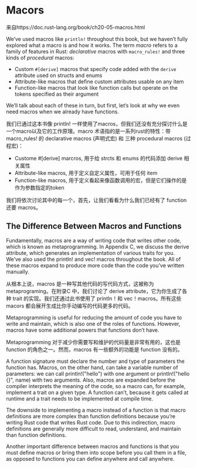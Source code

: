 # Macors

来自https://doc.rust-lang.org/book/ch20-05-macros.html

We’ve used macros like `println!` throughout this book, but we haven’t fully explored what a macro is and how it works. The term *macro* refers to a family of features in Rust: *declarative* macros with `macro_rules!` and three kinds of *procedural* macros:

- Custom `#[derive]` macros that specify code added with the `derive` attribute used on structs and enums
- Attribute-like macros that define custom attributes usable on any item
- Function-like macros that look like function calls but operate on the tokens specified as their argument

We’ll talk about each of these in turn, but first, let’s look at why we even need macros when we already have functions.

我们已通过这本书像 println! 一样使用了macros，但我们还没有充分探讨什么是一个macro以及它的工作原理。macro 术语指的是一系列rust的特性：带macro_rules! 的 declarative macros (声明式宏) 和 三种 procedural macros (过程宏)：

- Custome #[derive] marcros, 用于给 strcts 和 enums 的代码添加 derive 相关属性
- Attribute-like macros, 用于定义自定义属性，可用于任何 item
- Function-like macros, 用于定义看起来像函数调用的宏，但是它们操作的是作为参数指定的token

我们将依次讨论其中的每一个，首先，让我们看看为什么我们已经有了 function 还要 macros。

## The Difference Between Macros and Functions

Fundamentally, macros are a way of writing code that writes other code, which is known as metaprogramming. In Appendix C, we discuss the derive attribute, which generates an implementation of various traits for you. We’ve also used the println! and vec! macros throughout the book. All of these macros expand to produce more code than the code you’ve written manually.

从根本上说，macros 是一种写其他代码的写代码方式，这被称为 metaprograming。在附录C 中，我们讨论了 derive attribute，它为你生成了各种 trait 的实现。我们还通过此书使用了 println！和 vec！macros。所有这些 macors 都会展开生成比你手动编写的代码更多的代码。

Metaprogramming is useful for reducing the amount of code you have to write and maintain, which is also one of the roles of functions. However, macros have some additional powers that functions don’t have.

Metaprogramming 对于减少你需要写和维护的代码量是非常有用的，这也是 function 的角色之一。然而，macros 有一些额外的功能是 function 没有的。

A function signature must declare the number and type of parameters the function has. Macros, on the other hand, can take a variable number of parameters: we can call println!("hello") with one argument or println!("hello {}", name) with two arguments. Also, macros are expanded before the compiler interprets the meaning of the code, so a macro can, for example, implement a trait on a given type. A function can’t, because it gets called at runtime and a trait needs to be implemented at compile time.

The downside to implementing a macro instead of a function is that macro definitions are more complex than function definitions because you’re writing Rust code that writes Rust code. Due to this indirection, macro definitions are generally more difficult to read, understand, and maintain than function definitions.

Another important difference between macros and functions is that you must define macros or bring them into scope before you call them in a file, as opposed to functions you can define anywhere and call anywhere.


